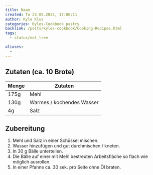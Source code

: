 ```yaml
---
title: Naan
created: Tu 23.05.2022, 17:06:11
author: Kyle Klus
categories: Kyles-Cookbook pastry
backlink: /posts/kyles-cookbook/Cooking-Recipes.html
tags:
  - status/not_tree

aliases:
  -
---
```


## Zutaten (ca. 10 Brote)

| Menge            | Zutaten                        |
| ---------------- | ------------------------------ |
| 175g             | Mehl                           |
| 130g             | Warmes / kochendes Wasser      |
| 4g               | Salz                           |

## Zubereitung

1. Mehl und Salz in einer Schüssel mischen.
2. Wasser hinzufügen und gut durchmischen / kneten.
3. In 30 g Bälle unterteilen.
4. Die Bälle auf einer mit Mehl bestreuten Arbeitsfläche so flach wie möglich ausrollen.
5. In einer Pfanne ca. 30 sek. pro Seite ohne Öl braten.
